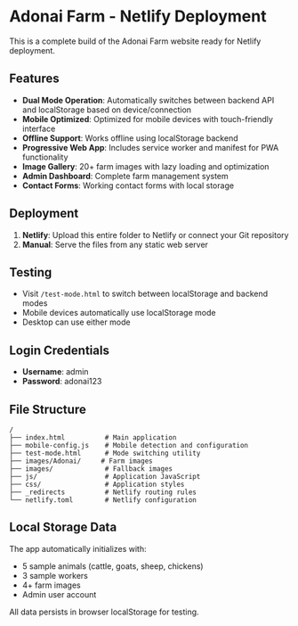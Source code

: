 # Adonai Farm - Netlify Deployment

This is a complete build of the Adonai Farm website ready for Netlify deployment.

## Features

- **Dual Mode Operation**: Automatically switches between backend API and localStorage based on device/connection
- **Mobile Optimized**: Optimized for mobile devices with touch-friendly interface
- **Offline Support**: Works offline using localStorage backend
- **Progressive Web App**: Includes service worker and manifest for PWA functionality
- **Image Gallery**: 20+ farm images with lazy loading and optimization
- **Admin Dashboard**: Complete farm management system
- **Contact Forms**: Working contact forms with local storage

## Deployment

1. **Netlify**: Upload this entire folder to Netlify or connect your Git repository
2. **Manual**: Serve the files from any static web server

## Testing

- Visit `/test-mode.html` to switch between localStorage and backend modes
- Mobile devices automatically use localStorage mode
- Desktop can use either mode

## Login Credentials

- **Username**: admin
- **Password**: adonai123

## File Structure

```
/
├── index.html          # Main application
├── mobile-config.js    # Mobile detection and configuration
├── test-mode.html      # Mode switching utility
├── images/Adonai/     # Farm images
├── images/             # Fallback images
├── js/                 # Application JavaScript
├── css/                # Application styles
├── _redirects          # Netlify routing rules
└── netlify.toml        # Netlify configuration
```

## Local Storage Data

The app automatically initializes with:
- 5 sample animals (cattle, goats, sheep, chickens)
- 3 sample workers
- 4+ farm images
- Admin user account

All data persists in browser localStorage for testing.
